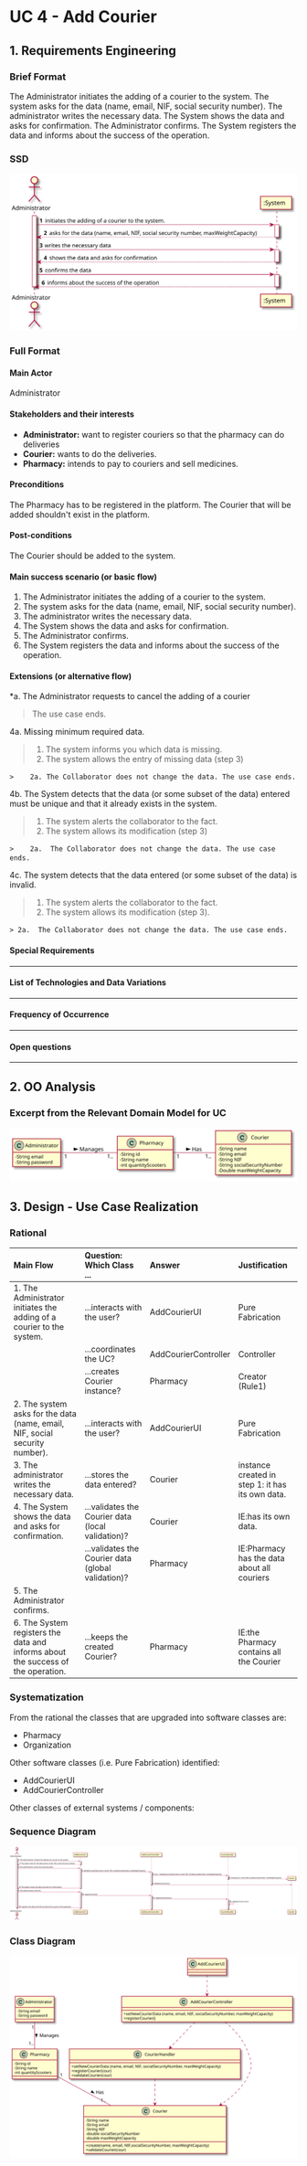 
# UC 4 - Add Courier

## 1. Requirements Engineering

### Brief Format

The Administrator initiates the adding of a courier to the system. The system asks for the data (name, email, NIF, social security number). The administrator writes the necessary data. The System shows the data and asks for confirmation. The Administrator confirms. The System registers the data and informs about the success of the operation.

### SSD
![UC4_SSD](UC4_SSD.svg)


### Full Format

#### Main Actor

Administrator

#### Stakeholders and their interests

* **Administrator:** want to register couriers so that the pharmacy can do deliveries
* **Courier:** wants to do the deliveries.
* **Pharmacy:** intends to pay to couriers and sell medicines.

#### Preconditions

The Pharmacy has to be registered in the platform.
The Courier that will be added shouldn't exist in the platform.

#### Post-conditions

The Courier should be added to the system.

#### Main success scenario (or basic flow)

1. The Administrator initiates the adding of a courier to the system.
2. The system asks for the data (name, email, NIF, social security number).
3. The administrator writes the necessary data. 
4. The System shows the data and asks for confirmation.
5. The Administrator confirms.
6. The System registers the data and informs about the success of the operation.


#### Extensions (or alternative flow)

*a. The Administrator requests to cancel the adding of a courier

> The use case ends.

4a. Missing minimum required data.
>    1. The system informs you which data is missing.
>    2. The system allows the entry of missing data (step 3)
>
    >    2a. The Collaborator does not change the data. The use case ends.

4b. The System detects that the data (or some subset of the data) entered must be unique and that it already exists in the system.
>    1. The system alerts the collaborator to the fact.
>    2. The system allows its modification (step 3)
>
    >    2a.  The Collaborator does not change the data. The use case ends.

4c. The system detects that the data entered (or some subset of the data) is invalid.
> 1. The system alerts the collaborator to the fact.
> 2. The system allows its modification (step 3).
>
    > 2a.  The Collaborator does not change the data. The use case ends.

#### Special Requirements

--------------------

#### List of Technologies and Data Variations

-------------------

#### Frequency of Occurrence

------------------

#### Open questions

-----------------

## 2. OO Analysis

### Excerpt from the Relevant Domain Model for UC

![UC4_MD](UC4_MD.svg)

## 3. Design - Use Case Realization


### Rational

| Main Flow | Question: Which Class ... | Answer  | Justification  |
|:--------------  |:---------------------- |:----------|:---------------------------- |
| 1. The Administrator initiates the adding of a courier to the system. 		 | ...interacts with the user?						   |   AddCourierUI          |       Pure Fabrication     |
|                                                                                | ...coordinates the UC?                              | AddCourierController    | Controller |
|                                                                                | ...creates Courier instance?                        | Pharmacy                 | Creator (Rule1) |
| 2. The system asks for the data (name, email, NIF, social security number).    | ...interacts with the user?	                       |   AddCourierUI            |   Pure Fabrication    |
| 3. The administrator writes the necessary data.                                | ...stores the data entered?                         | Courier                | instance created in step 1: it has its own data.                              |
| 4. The System shows the data and asks for confirmation.		                 |	...validates the Courier data (local validation)?  |    Courier             |  IE:has its own data.                            |
|                                                                                | ...validates the Courier data (global validation)?  | Pharmacy               | IE:Pharmacy has the data about all couriers  |
| 5. The Administrator confirms.	                                             | 							                           |                        |                                 |
| 6. The System registers the data and informs about the success of the operation.  |	...keeps the created Courier?		 |  Pharmacy    | IE:the Pharmacy contains all the Courier  |

### Systematization ##

 From the rational the classes that are upgraded into software classes are:

 * Pharmacy
 * Organization

 Other software classes (i.e. Pure Fabrication) identified:

 * AddCourierUI
 * AddCourierController
 
 Other classes of external systems / components:


###	Sequence Diagram

![UC4_SD.svg](UC4_SD.svg)

###	Class Diagram

![UC4_CD.svg](UC4_CD.svg)
